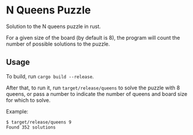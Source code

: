 # N Queens Puzzle

Solution to the N queens puzzle in rust.

For a given size of the board (by default is 8), the program will count the number of possible solutions to the puzzle.

## Usage

To build, run `cargo build --release`.

After that, to run it, run `target/release/queens` to solve the puzzle with 8 queens, or pass a number to indicate the number of queens and board size for which to solve.

Example: 
```
$ target/release/queens 9
Found 352 solutions
```


